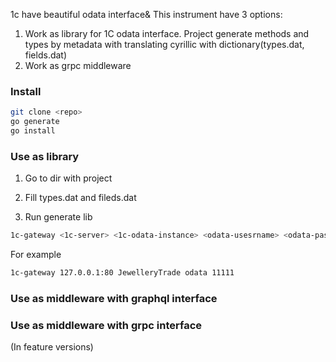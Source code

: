 1c have beautiful odata interface& This instrument have 3 options:
1. Work as library for 1C odata interface. Project generate methods and types by metadata with translating cyrillic with dictionary(types.dat, fields.dat)
2. Work as grpc middleware

### Install

```bash
git clone <repo>
go generate
go install
```

### Use as library

1. Go to dir with project

2. Fill types.dat and fileds.dat

3. Run generate lib

```bash
1c-gateway <1c-server> <1c-odata-instance> <odata-usesrname> <odata-password>
```

For example
```bash
1c-gateway 127.0.0.1:80 JewelleryTrade odata 11111
```

### Use as middleware with graphql interface


### Use as middleware with grpc interface
(In feature versions)